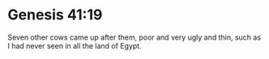 # Genesis 41:19

Seven other cows came up after them, poor and very ugly and thin, such as I had never seen in all the land of Egypt.

